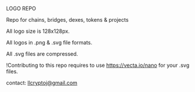 LOGO REPO

Repo for chains, bridges, dexes, tokens & projects

All logo size is 128x128px.

All logos in .png & .svg file formats.

All .svg files are compressed.

!Contributing to this repo requires to use https://vecta.io/nano for your .svg files.

contact: llcryptoj@gmail.com
